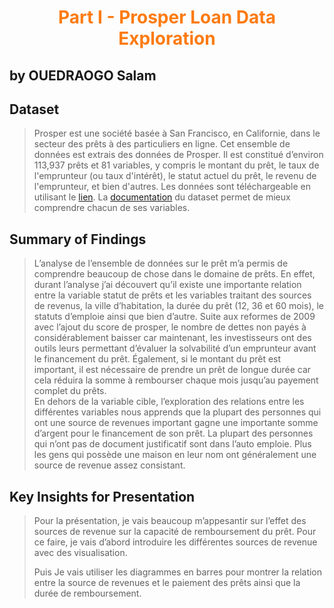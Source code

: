 # **<center><span style="color:#fd7b12;">Part I - Prosper Loan Data Exploration</span></center>**
## by OUEDRAOGO Salam

## Dataset

>Prosper est une société basée à San Francisco, en Californie, dans le secteur des prêts à des particuliers en ligne. Cet ensemble de données est extrais des données de Prosper. Il est constitué d’environ 113,937 prêts et 81 variables, y compris le montant du prêt, le taux de l'emprunteur (ou taux d'intérêt), le statut actuel du prêt, le revenu de l'emprunteur, et bien d'autres. Les données sont téléchargeable en utilisant le [lien](https://s3.amazonaws.com/udacity-hosted-downloads/ud651/prosperLoanData.csv). La [documentation](https://docs.google.com/spreadsheets/d/1gDyi_L4UvIrLTEC6Wri5nbaMmkGmLQBk-Yx3z0XDEtI/edit#gid=0) du dataset permet de mieux comprendre chacun de ses variables.


## Summary of Findings

> L’analyse de l’ensemble de données sur le prêt m’a permis de comprendre beaucoup de chose dans le domaine de prêts. En effet, durant l’analyse j’ai découvert qu’il existe une importante relation entre la variable statut de prêts et les variables traitant des sources de revenus, la ville d’habitation, la durée du prêt (12, 36 et 60 mois), le statuts d’emploie ainsi que bien d’autre. Suite aux reformes de 2009 avec l’ajout du score de prosper, le nombre de dettes non payés à considérablement baisser car maintenant, les investisseurs ont des outils leurs permettant d’évaluer la solvabilité d’un emprunteur avant le financement du prêt. Également, si le montant du prêt est important, il est nécessaire de prendre un prêt de longue durée car cela réduira la somme à rembourser chaque mois jusqu’au payement complet du prêts.  
En dehors de la variable cible, l’exploration des relations entre les différentes variables nous apprends que la plupart des personnes qui ont une source de revenues important gagne une importante somme d’argent pour le financement de son prêt. La plupart des personnes qui n’ont pas de document justificatif sont dans l’auto emploie. Plus les gens qui possède une maison en leur nom ont généralement une source de revenue assez consistant.



## Key Insights for Presentation

> Pour la présentation, je vais beaucoup m’appesantir sur l’effet des sources de revenue sur la capacité de remboursement du prêt. Pour ce faire, je vais d’abord introduire les différentes sources de revenue avec des visualisation.  
> 
> Puis Je vais utiliser les diagrammes en barres pour montrer la relation entre la source de revenues et le paiement des prêts ainsi que la durée de remboursement. 